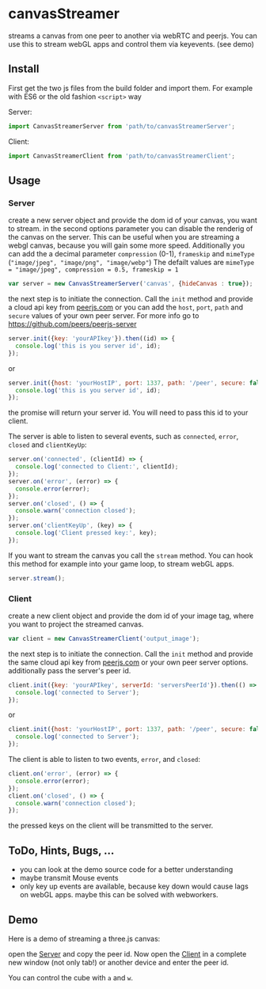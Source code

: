 # canvasStreamer
streams a canvas from one peer to another via webRTC and peerjs. You can use this to stream webGL apps and control them via keyevents. (see demo)

## Install

First get the two js files from the build folder and import them. For example with ES6 or the old fashion `<script>` way

Server:
```javascript
import CanvasStreamerServer from 'path/to/canvasStreamerServer';
```

Client:
```javascript
import CanvasStreamerClient from 'path/to/canvasStreamerClient';
```

## Usage

### Server

create a new server object and provide the dom id of your canvas, you want to stream. in the second options parameter you can disable the renderig of the canvas on the server. This can be useful when you are streaming a webgl canvas, because you will gain some more speed. Additionally you can add the a decimal parameter `compression` (0-1), `frameskip` and `mimeType` (`"image/jpeg", "image/png", "image/webp"`) The defailt values are `mimeType = "image/jpeg", compression = 0.5, frameskip = 1`

```javascript
var server = new CanvasStreamerServer('canvas', {hideCanvas : true});
```

the next step is to initiate the connection. Call the `init` method and provide a cloud api key from [peerjs.com](http://peerjs.com/peerserver) or you can add the `host`, `port`, `path` and `secure` values of your own peer server. For more info go to https://github.com/peers/peerjs-server

```javascript
server.init({key: 'yourAPIkey'}).then((id) => {
  console.log('this is you server id', id);
});
```

or

```javascript
server.init({host: 'yourHostIP', port: 1337, path: '/peer', secure: false}).then((id) => {
  console.log('this is you server id', id);
});
```

the promise will return your server id. You will need to pass this id to your client.

The server is able to listen to several events, such as `connected`, `error`, `closed` and `clientKeyUp`:

```javascript
server.on('connected', (clientId) => {
  console.log('connected to Client:', clientId);
});
server.on('error', (error) => {
  console.error(error);
});
server.on('closed', () => {
  console.warn('connection closed');
});
server.on('clientKeyUp', (key) => {
  console.log('Client pressed key:', key);
});
```

If you want to stream the canvas you call the `stream` method. You can hook this method for example into your game loop, to stream webGL apps.

```javascript
server.stream();
```

### Client

create a new client object and provide the dom id of your image tag, where you want to project the streamed canvas.

```javascript
var client = new CanvasStreamerClient('output_image');
```

the next step is to initiate the connection. Call the `init` method and provide the same cloud api key from [peerjs.com](http://peerjs.com/peerserver) or your own peer server options. additionally pass the server's peer id.

```javascript
client.init({key: 'yourAPIkey', serverId: 'serversPeerId'}).then(() => {
  console.log('connected to Server');
});
```

or

```javascript
client.init({host: 'yourHostIP', port: 1337, path: '/peer', secure: false, serverId: 'serversPeerId' }).then(() => {
  console.log('connected to Server');
});
```

The client is able to listen to two events, `error`, and `closed`:

```javascript
client.on('error', (error) => {
  console.error(error);
});
client.on('closed', () => {
  console.warn('connection closed');
});
```

the pressed keys on the client will be transmitted to the server.

## ToDo, Hints, Bugs, ...

- you can look at the demo source code for a better understanding
- maybe transmit Mouse events
- only key up events are available, because key down would cause lags on webGL apps. maybe this can be solved with webworkers.

## Demo

Here is a demo of streaming a three.js canvas:

open the [Server](http://mklan.github.io/canvasStreamer/Server/) and copy the peer id. Now
open the [Client](http://maklan.github.io/canvasStreamer/Client/) in a complete new window (not only tab!) or another device and enter the peer id.

You can control the cube with `a` and `w`.
